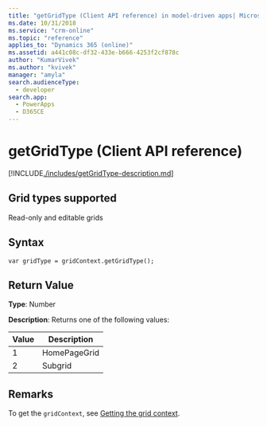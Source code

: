 ```yaml
---
title: "getGridType (Client API reference) in model-driven apps| MicrosoftDocs"
ms.date: 10/31/2018
ms.service: "crm-online"
ms.topic: "reference"
applies_to: "Dynamics 365 (online)"
ms.assetid: a441c08c-df32-433e-b666-4253f2cf878c
author: "KumarVivek"
ms.author: "kvivek"
manager: "amyla"
search.audienceType: 
  - developer
search.app: 
  - PowerApps
  - D365CE
---
```

# getGridType (Client API reference)



[!INCLUDE[./includes/getGridType-description.md](./includes/getGridType-description.md)]

## Grid types supported

Read-only and editable grids

## Syntax

`var gridType = gridContext.getGridType();`

## Return Value

**Type**: Number

**Description**: Returns one of the following values:

|Value |Description |
|--|--|
|1|HomePageGrid|
|2|Subgrid|

## Remarks

To get the `gridContext`, see [Getting the grid context](../../grids.md#bkmk_gridcontext). 


